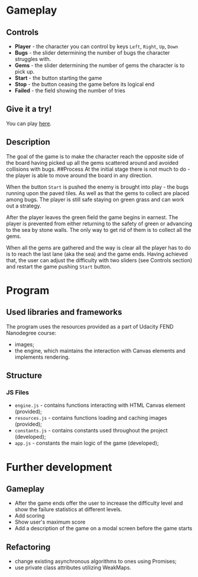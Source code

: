 # Gameplay

## Controls
- **Player** - the character you can control by keys `Left`, `Right`, `Up`, `Down`
- **Bugs** - the slider determining the number of bugs the character struggles with.
- **Gems** - the slider determining the number of gems the character is to pick up.
- **Start** - the button starting the game
- **Stop** - the button ceasing the game before its logical end
- **Failed** - the field showing the number of tries

## Give it a try!
You can play [here](https://sapville.github.io/udacity-arcade-game/).

## Description
The goal of the game is to make the character reach the opposite side of the board having picked up all the gems scattered around and avoided collisions with bugs.
##Process
At the initial stage there is not much to do - the player is able to move around the board in any direction.

When the button `Start` is pushed the enemy is brought into play - the bugs running upon the paved tiles. As well as that the gems to collect are placed among bugs. The player is still safe staying on green grass and can work out a strategy.

After the player leaves the green field the game begins in earnest. The player is prevented from either returning to the safety of green or advancing to the sea by stone walls. The only way to get rid of them is to collect all the gems.

When all the gems are gathered and the way is clear all the player has to do is to reach the last lane (aka the sea) and the game ends. Having achieved that, the user can adjust the difficulty with two sliders (see Controls section) and restart the game pushing `Start` button.

# Program
## Used libraries and frameworks
The program uses the resources provided as a part of Udacity FEND Nanodegree course:
- images;
- the engine, which maintains the interaction with Canvas elements and implements rendering.

## Structure

### JS Files
- `engine.js` - contains functions interacting with HTML Canvas element (provided);
- `resources.js` - contains functions loading and caching images (provided);
- `constants.js` - contains constants used throughout the project (developed);
- `app.js` - constants the main logic of the game (developed);

# Further development

## Gameplay
- After the game ends offer the user to increase the difficulty level and show the failure statistics at different levels.
- Add scoring
- Show user's maximum score
- Add a description of the game on a modal screen before the game starts

## Refactoring
- change existing asynchronous algorithms to ones using Promises;
- use private class attributes utilizing WeakMaps.
